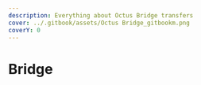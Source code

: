 ```yaml
---
description: Everything about Octus Bridge transfers
cover: ../.gitbook/assets/Octus Bridge_gitbookm.png
coverY: 0
---
```


# Bridge

